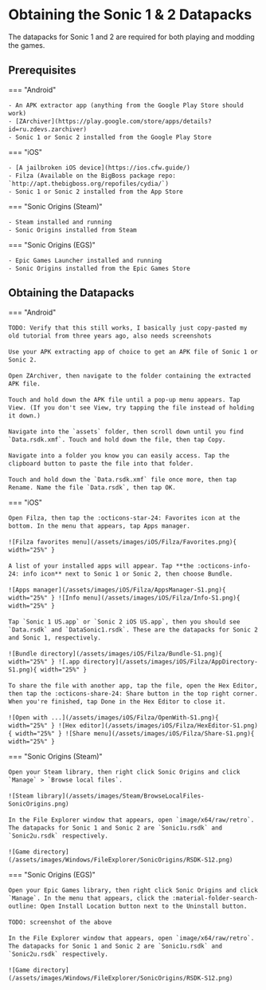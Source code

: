 # Obtaining the Sonic 1 & 2 Datapacks

The datapacks for Sonic 1 and 2 are required for both playing and modding the games.

## Prerequisites
=== "Android"

    - An APK extractor app (anything from the Google Play Store should work)
    - [ZArchiver](https://play.google.com/store/apps/details?id=ru.zdevs.zarchiver)
    - Sonic 1 or Sonic 2 installed from the Google Play Store

=== "iOS"

    - [A jailbroken iOS device](https://ios.cfw.guide/)
    - Filza (Available on the BigBoss package repo: `http://apt.thebigboss.org/repofiles/cydia/`)
    - Sonic 1 or Sonic 2 installed from the App Store

=== "Sonic Origins (Steam)"

    - Steam installed and running
    - Sonic Origins installed from Steam

=== "Sonic Origins (EGS)"

    - Epic Games Launcher installed and running
    - Sonic Origins installed from the Epic Games Store

## Obtaining the Datapacks
=== "Android"

    TODO: Verify that this still works, I basically just copy-pasted my old tutorial from three years ago, also needs screenshots

    Use your APK extracting app of choice to get an APK file of Sonic 1 or Sonic 2.

    Open ZArchiver, then navigate to the folder containing the extracted APK file.

    Touch and hold down the APK file until a pop-up menu appears. Tap View. (If you don't see View, try tapping the file instead of holding it down.)

    Navigate into the `assets` folder, then scroll down until you find `Data.rsdk.xmf`. Touch and hold down the file, then tap Copy.

    Navigate into a folder you know you can easily access. Tap the clipboard button to paste the file into that folder.

    Touch and hold down the `Data.rsdk.xmf` file once more, then tap Rename. Name the file `Data.rsdk`, then tap OK.

=== "iOS"

    Open Filza, then tap the :octicons-star-24: Favorites icon at the bottom. In the menu that appears, tap Apps manager.

    ![Filza favorites menu](/assets/images/iOS/Filza/Favorites.png){ width="25%" }

    A list of your installed apps will appear. Tap **the :octicons-info-24: info icon** next to Sonic 1 or Sonic 2, then choose Bundle.

    ![Apps manager](/assets/images/iOS/Filza/AppsManager-S1.png){ width="25%" } ![Info menu](/assets/images/iOS/Filza/Info-S1.png){ width="25%" }

    Tap `Sonic 1 US.app` or `Sonic 2 iOS US.app`, then you should see `Data.rsdk` and `DataSonic1.rsdk`. These are the datapacks for Sonic 2 and Sonic 1, respectively.

    ![Bundle directory](/assets/images/iOS/Filza/Bundle-S1.png){ width="25%" } ![.app directory](/assets/images/iOS/Filza/AppDirectory-S1.png){ width="25%" }

    To share the file with another app, tap the file, open the Hex Editor, then tap the :octicons-share-24: Share button in the top right corner. When you're finished, tap Done in the Hex Editor to close it.

    ![Open with ...](/assets/images/iOS/Filza/OpenWith-S1.png){ width="25%" } ![Hex editor](/assets/images/iOS/Filza/HexEditor-S1.png){ width="25%" } ![Share menu](/assets/images/iOS/Filza/Share-S1.png){ width="25%" }

=== "Sonic Origins (Steam)"

    Open your Steam library, then right click Sonic Origins and click `Manage` > `Browse local files`.

    ![Steam library](/assets/images/Steam/BrowseLocalFiles-SonicOrigins.png)

    In the File Explorer window that appears, open `image/x64/raw/retro`. The datapacks for Sonic 1 and Sonic 2 are `Sonic1u.rsdk` and `Sonic2u.rsdk` respectively.

    ![Game directory](/assets/images/Windows/FileExplorer/SonicOrigins/RSDK-S12.png)

=== "Sonic Origins (EGS)"

    Open your Epic Games library, then right click Sonic Origins and click `Manage`. In the menu that appears, click the :material-folder-search-outline: Open Install Location button next to the Uninstall button.

    TODO: screenshot of the above

    In the File Explorer window that appears, open `image/x64/raw/retro`. The datapacks for Sonic 1 and Sonic 2 are `Sonic1u.rsdk` and `Sonic2u.rsdk` respectively.

    ![Game directory](/assets/images/Windows/FileExplorer/SonicOrigins/RSDK-S12.png)